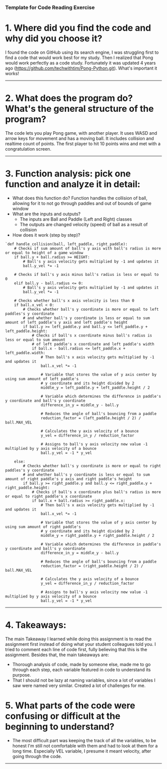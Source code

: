 ### Template for Code Reading Exercise

# 1. Where did you find the code and why did you choose it?

I found the code on GitHub using its search engine, I was struggling first to find a code that would work best for my study. Then I realized that Pong would work perfectly as a code study. Fortunately it was updated 4 years ago (https://github.com/techwithtim/Pong-Python.git). What's important it works!

---

# 2. What does the program do? What's the general structure of the program? 

The code lets you play Pong game, with another player. It uses WASD and arrow keys for movement and has a moving ball. It includes collision and realtime count of points. The first player to hit 10 points wins and met with a congratulation screen.

---

# 3. Function analysis: pick one function and analyze it in detail:

- What does this function do?
Function handles the collision of ball, allowing for it to not go through paddles and out of bounds of game window
- What are the inputs and outputs?
  - The inputs are Ball and Paddle (Left and Right) classes
  - The outputs are changed velocity (speed) of ball as a result of collision
- How does it work (step by step)?
```angular2html
`def handle_collision(ball, left_paddle, right_paddle):
	# Checks if sum amount of ball's y axis with ball's radius is more or equal to height of a game window  
    if ball.y + ball.radius >= HEIGHT:
		# Ball's y axis velocity gets multiplied by -1 and updates it  
		ball.y_vel *= -1

    # Checks if ball's y axis minus ball's radius is less or equal to 0  
    elif ball.y - ball.radius <= 0:
        # Ball's y axis velocity gets multiplied by -1 and updates it  
        ball.y_vel *= -1

    # Checks whether ball's x axis velocity is less than 0  
    if ball.x_vel < 0:
        # Checks whether ball's y coordinate is more or equal to left paddles's y coordinate  
        # and whether ball's y coordinate is less or equal to sum amount of left paddle's y axis and left paddle's height  
        if ball.y >= left_paddle.y and ball.y <= left_paddle.y + left_paddle.height:
            # Checks if ball's x coordinate minus ball's radius is less or equal to sum amount  
            # of left paddle's x coordinate and left paddle's width  
            if ball.x - ball.radius <= left_paddle.x + left_paddle.width:
                # Then ball's x axis velocity gets multiplied by -1 and updates it  
                ball.x_vel *= -1

                # Variable that stores the value of y axis center by using sum amount of left paddle's  
                # y coordinate and its height divided by 2  
                middle_y = left_paddle.y + left_paddle.height / 2

                # Variable which determines the difference in paddle's y coordinate and ball's y coordinate  
                difference_in_y = middle_y - ball.y

                # Reduces the angle of ball's bouncing from a paddle  
                reduction_factor = (left_paddle.height / 2) / ball.MAX_VEL

                # Calculates the y axis velocity of a bounce  
                y_vel = difference_in_y / reduction_factor

                # Assigns to ball's y axis velocity new value -1 multiplied by y axis velocity of a bounce  
                ball.y_vel = -1 * y_vel

    else:
        # Checks whether ball's y coordinate is more or equal to right paddles's y coordinate  
        # and whether ball's y coordinate is less or equal to sum amount of right paddle's y axis and right paddle's height  
        if ball.y >= right_paddle.y and ball.y <= right_paddle.y + right_paddle.height:
            # Checks if ball's x coordinate plus ball's radius is more or equal to right paddle's x coordinate  
            if ball.x + ball.radius >= right_paddle.x:
                # Then ball's x axis velocity gets multiplied by -1 and updates it  
                ball.x_vel *= -1

                # Variable that stores the value of y axis center by using sum amount of right paddle's  
                # y coordinate and its height divided by 2  
                middle_y = right_paddle.y + right_paddle.height / 2

                # Variable which determines the difference in paddle's y coordinate and ball's y coordinate  
                difference_in_y = middle_y - ball.y

                # Reduces the angle of ball's bouncing from a paddle  
                reduction_factor = (right_paddle.height / 2) / ball.MAX_VEL

                # Calculates the y axis velocity of a bounce  
                y_vel = difference_in_y / reduction_factor

                # Assigns to ball's y axis velocity new value -1 multiplied by y axis velocity of a bounce  
                ball.y_vel = -1 * y_vel
```

---

# 4. Takeaways: 

The main Takeaway I learned while doing this assignment is to read the assignment first instead of doing what your student colleagues told you. I tried to comment each line of code first, fully believing that this is the assignment. Besides that, the main takeaways are:
- Thorough analysis of code, made by someone else, made me to go through each step, each variable featured in code to understand its purpose.
- That I should not be lazy at naming variables, since a lot of variables I saw were named very similar. Created a lot of challenges for me.

# 5. What parts of the code were confusing or difficult at the beginning to understand?
 
- The most difficult part was keeping the track of all the variables, to be honest I'm still not comfortable with them and had to look at them for a long time. Especially VEL variable, I presume it meant velocity, after going through the code.

---
